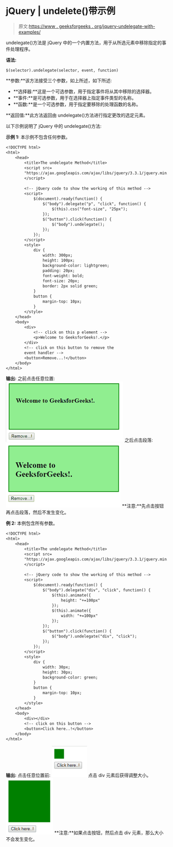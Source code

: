 # jQuery | undelete()带示例

> 原文:[https://www . geeksforgeeks . org/jquery-undelegate-with-examples/](https://www.geeksforgeeks.org/jquery-undelegate-with-examples/)

undelegate()方法是 jQuery 中的一个内置方法，用于从所选元素中移除指定的事件处理程序。

**语法:**

```
$(selector).undelegate(selector, event, function)
```

**参数:**该方法接受三个参数，如上所述，如下所述:

*   **选择器:**这是一个可选参数，用于指定事件将从其中移除的选择器。
*   **事件:**是可选参数，用于在选择器上指定事件类型的名称。
*   **函数:**是一个可选参数，用于指定要移除的处理函数的名称。

**返回值:**此方法返回由 undelegate()方法进行指定更改的选定元素。

以下示例说明了 jQuery 中的 undelegate()方法:

**示例 1:** 本示例不包含任何参数。

```
<!DOCTYPE html>
<html>
    <head>
        <title>The undelegate Method</title>
        <script src=
        "https://ajax.googleapis.com/ajax/libs/jquery/3.3.1/jquery.min.js">
        </script>

        <!-- jQuery code to show the working of this method -->
        <script>
            $(document).ready(function() {
                $("body").delegate("p", "click", function() {
                    $(this).css("font-size", "25px");
                });
                $("button").click(function() {
                    $("body").undelegate();
                });
            });
        </script>
        <style>
            div {
                width: 300px;
                height: 100px;
                background-color: lightgreen;
                padding: 20px;
                font-weight: bold;
                font-size: 20px;
                border: 2px solid green;
            }
            button {
                margin-top: 10px;
            }
        </style>
    </head>
    <body>
        <div>
            <!-- click on this p element -->
            <p>Welcome to GeeksforGeeks!.</p>
        </div>
        <!-- click on this button to remove the 
        event handler -->
        <button>Remove...!</button>
    </body>
</html>                                            
```

**输出:**
之前点击任意位置:
![](img/ec7c6bf3440933ad8a2d09514c47243e.png)
之后点击段落:
![](img/290b2d635269a1d5110e11507b830c32.png)
**注意:**先点击按钮再点击段落，然后不发生变化。

**例 2:** 本例包含所有参数。

```
<!DOCTYPE html>
<html>
    <head>
        <title>The undelegate Method</title>
        <script src=
        "https://ajax.googleapis.com/ajax/libs/jquery/3.3.1/jquery.min.js">
        </script>

        <!-- jQuery code to show the working of this method -->
        <script>
            $(document).ready(function() {
                $("body").delegate("div", "click", function() {
                    $(this).animate({
                        height: "+=100px"
                    });
                    $(this).animate({
                        width: "+=100px"
                    });
                });
                $("button").click(function() {
                    $("body").undelegate("div", "click");
                });
            });
        </script>
        <style>
            div {
                width: 30px;
                height: 30px;
                background-color: green;
            }
            button {
                margin-top: 10px;
            }
        </style>
    </head>
    <body>
        <div></div>
        <!-- click on this button -->
        <button>Click here..!</button>
    </body>
</html>
```

**输出:**
点击任意位置前:
![](img/aaae831029ef5d9ea00ba61ca5fa911a.png)
点击 div 元素后获得调整大小。
![](img/8fb301fb0545c1899e973d5bdfc9e250.png)
**注意:**如果点击按钮，然后点击 div 元素，那么大小不会发生变化。